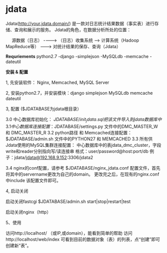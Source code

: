 jdata
=====
Jdata(http://your.jdata.domain/) 是一款对日志统计结果数据（事实表）进行存储、查询和展示的服务。
Jdata的角色，在数据分析所处的位置：

&nbsp;&nbsp;&nbsp;&nbsp;&nbsp;源数据（日志）   ---->  （日志）收集系统   -->   计算系统（Hadoop MapReduce等）  --->  对统计结果的保存、查询（Jdata）



****Requriements****
python2.7
 -django
 -simplejson
 -MySQLdb
 -memcache
 -dateutil


****安装 & 配置****

1, 先安装软件： Nginx, Memcached, MySQL Server

2, 安装python2.7，并安装模块：django  simplejson  MySQLdb  memcache  dateutil

3, 配置  ($JDATABASE为jdata根目录）

  3.0 中心数据库初始化：  $JDATABASE/init_jdata.sql  把该文件导入到jdata数据库中
  3.1 中心数据库连接配置：$JDATABASE/settings.py 文件中的DMC_MASTER_W 和 DMC_MASTER_R
  3.2 python路径 和 Memcached连接配置： $JDATABASE/admin.sh 文件中的PYTHON27 和 MEMCACHED 
  3.3 所有供Jdata使用的MySQL集群连接配置： 中心数据库中的表jdata_dmc_cluster，字段write和reader分别指向写/读连接串
        格式：user/password@host:port/db
        例子：jdata/jdata@192.168.9.152:3306/jdata2

  3.4 nginx的conf配置，请参考 $JDATABASE/nginx_jdata.conf 配置文件，首先将其中的servername更改为自己的domain。
        更改完之后，在现有的nginx.conf中include 该配置文件即可。


4, 启动关闭
   
   启动关闭fastcgi
   $JDATABASE/admin.sh start|stop|restart|test  

   启动关闭nginx（http）

5、使用

   访问http://localhost/  （或IP,或domain），能看到简单的帮助
   访问http://localhost/web/index 可看到目前的数据对象（表）的列表，点“创建”即可创建新“表”。
